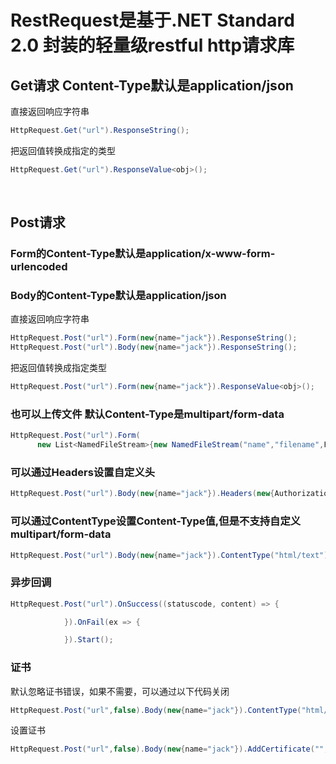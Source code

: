 # RestRequest是基于.NET Standard 2.0 封装的轻量级restful http请求库

## Get请求 Content-Type默认是application/json

直接返回响应字符串
```csharp
HttpRequest.Get("url").ResponseString();
```

把返回值转换成指定的类型
```csharp
HttpRequest.Get("url").ResponseValue<obj>();
```
  
## Post请求 
### Form的Content-Type默认是application/x-www-form-urlencoded
### Body的Content-Type默认是application/json

直接返回响应字符串
```csharp
HttpRequest.Post("url").Form(new{name="jack"}).ResponseString();
HttpRequest.Post("url").Body(new{name="jack"}).ResponseString();
```
把返回值转换成指定类型
```csharp
HttpRequest.Post("url").Form(new{name="jack"}).ResponseValue<obj>();
```
### 也可以上传文件 默认Content-Type是multipart/form-data
```csharp
HttpRequest.Post("url").Form(
      new List<NamedFileStream>{new NamedFileStream("name","filename",FileStream)}, new{name="jack"}).ResponseValue<string>();
```

### 可以通过Headers设置自定义头
```csharp
HttpRequest.Post("url").Body(new{name="jack"}).Headers(new{Authorization = "Bearar token"}).ResponseString();
```

### 可以通过ContentType设置Content-Type值,但是不支持自定义multipart/form-data
```csharp
HttpRequest.Post("url").Body(new{name="jack"}).ContentType("html/text").ResponseString();
```

### 异步回调
```csharp
HttpRequest.Post("url").OnSuccess((statuscode, content) => {

			}).OnFail(ex => {

			}).Start();
```

### 证书

默认忽略证书错误，如果不需要，可以通过以下代码关闭
```csharp
HttpRequest.Post("url",false).Body(new{name="jack"}).ContentType("html/text").ResponseString();
```

设置证书
```csharp
HttpRequest.Post("url",false).Body(new{name="jack"}).AddCertificate("","").ContentType("html/text").ResponseString();
```
